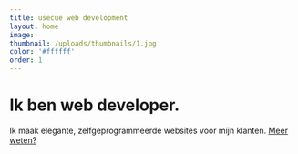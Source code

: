 ```yaml
---
title: usecue web development
layout: home
image:
thumbnail: /uploads/thumbnails/1.jpg
color: '#ffffff'
order: 1
---
```



<h1><span class="element">Ik ben web developer.</span></h1>

Ik maak elegante, zelfgeprogrammeerde websites voor mijn klanten. [Meer weten?](/over-mij)
